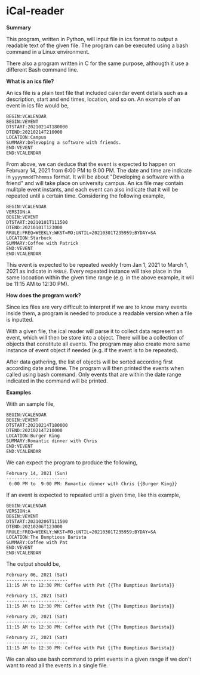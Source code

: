 # iCal-reader

**Summary**

This program, written in Python, will input file in ics format to output a readable text of the given file. The program can be executed using a bash command in a Linux environment.

There also a program written in C for the same purpose, althougth it use a different Bash command line.

**What is an ics file?**

An ics file is a plain text file that included calendar event details such as a description, start and end times, location, and so on. An example of an event in ics file would be,

```
BEGIN:VCALENDAR
BEGIN:VEVENT
DTSTART:20210214T180000
DTEND:20210214T210000
LOCATION:Campus 
SUMMARY:Delevoping a software with friends.
END:VEVENT
END:VCALENDAR
```

From above, we can deduce that the event is expected to happen on February 14, 2021 from 6:00 PM to 9:00 PM. The date and time are indicate in ```yyyymmddThhmmss``` format. It will be about "Developing a software with a friend" and will take place on university campus. An ics file may contain mulitple event instants, and each event can also indicate that it will be repeated until a certain time. Considering the following example,

```
BEGIN:VCALENDAR
VERSION:A
BEGIN:VEVENT
DTSTART:20210101T111500
DTEND:20210101T123000
RRULE:FREQ=WEEKLY;WKST=MO;UNTIL=20210301T235959;BYDAY=SA
LOCATION:Starbuck
SUMMARY:Coffee with Patrick
END:VEVENT
END:VCALENDAR
```

This event is expected to be repeated weekly from Jan 1, 2021 to March 1, 2021 as indicate in ```RRULE```. Every repeated instance will take place in the same locoation within the given time range (e.g. in the above example, it will be 11:15 AM to 12:30 PM).

**How does the program work?**

Since ics files are very difficult to interpret if we are to know many events inside them, a program is needed to produce a readable version when a file is inputted.

With a given file, the ical reader will parse it to collect data represent an event, which will then be store into a object. There will be a collection of objects that constitute all events. The program may also create more same instance of event object if needed (e.g. if the event is to be repeated). 

After data gathering, the list of objects will be sorted according first according date and time. The program will then printed the events when called using bash command. Only events that are within the date range indicated in the command will be printed.

**Examples**

With an sample file,

```
BEGIN:VCALENDAR
BEGIN:VEVENT
DTSTART:20210214T180000
DTEND:20210214T210000
LOCATION:Burger King
SUMMARY:Romantic dinner with Chris
END:VEVENT
END:VCALENDAR
```

We can expect the program to produce the following,

```
February 14, 2021 (Sun)
-----------------------
 6:00 PM to  9:00 PM: Romantic dinner with Chris {{Burger King}}
```

If an event is expected to repeated until a given time, like this example,

```
BEGIN:VCALENDAR
VERSION:A
BEGIN:VEVENT
DTSTART:20210206T111500
DTEND:20210206T123000
RRULE:FREQ=WEEKLY;WKST=MO;UNTIL=20210301T235959;BYDAY=SA
LOCATION:The Bumptious Barista
SUMMARY:Coffee with Pat
END:VEVENT
END:VCALENDAR
```

The output should be,

```
February 06, 2021 (Sat)
-----------------------
11:15 AM to 12:30 PM: Coffee with Pat {{The Bumptious Barista}}

February 13, 2021 (Sat)
-----------------------
11:15 AM to 12:30 PM: Coffee with Pat {{The Bumptious Barista}}

February 20, 2021 (Sat)
-----------------------
11:15 AM to 12:30 PM: Coffee with Pat {{The Bumptious Barista}}

February 27, 2021 (Sat)
-----------------------
11:15 AM to 12:30 PM: Coffee with Pat {{The Bumptious Barista}}

```

We can also use bash command to print events in a given range if we don't want to read all the events in a single file.
